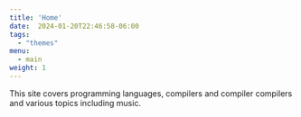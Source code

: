 ```yaml
---
title: 'Home'
date:  2024-01-20T22:46:58-06:00
tags:
  - "themes"
menu:
  - main
weight: 1
---
```


This site covers programming languages, compilers and compiler compilers and various topics including music.
